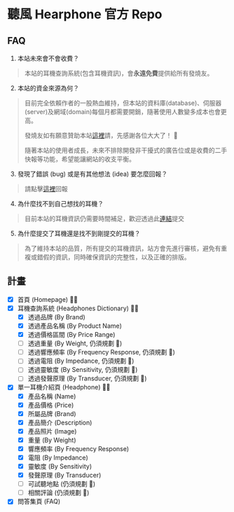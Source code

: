 # 聽風 Hearphone 官方 Repo

## FAQ

1. 本站未來會不會收費？
  > 本站的耳機查詢系統(包含耳機資訊)，會**永遠免費**提供給所有發燒友。
2. 本站的資金來源為何？
  > 目前完全依賴作者的一股熱血維持，但本站的資料庫(database)、伺服器(server)及網域(domain)每個月都需要開銷，隨著使用人數變多成本也會更高。
  > 
  > 發燒友如有願意贊助本站[這裡]()請，先感謝各位大大了！ 🙏
  > 
  > 隨著本站的使用者成長，未來不排除開發非干擾式的廣告位或是收費的二手快報等功能，希望能讓網站的收支平衡。
3. 發現了錯誤 (bug) 或是有其他想法 (idea) 要怎麼回報？
  > 請點擊[這裡](https://github.com/Jerry-Hong/hearphone.public/issues/new/choose)回報
4. 為什麼找不到自己想找的耳機？
  > 目前本站的耳機資訊仍需要時間補足，歡迎透過此[連結](https://github.com/Jerry-Hong/hearphone.public/issues/new?assignees=Jerry-Hong&labels=%E6%8F%90%E4%BA%A4%E8%80%B3%E6%A9%9F&template=----.md&title=Sennheiser+-+HD+800+S)提交
5. 為什麼提交了耳機還是找不到剛提交的耳機？
  > 為了維持本站的品質，所有提交的耳機資訊，站方會先進行審核，避免有重複或錯假的資訊，同時確保資訊的完整性，以及正確的排版。

## 計畫
 
- [x] 首頁 (Homepage) 🧑‍💻
- [x] 耳機查詢系統 (Headphones Dictionary) 🧑‍💻
  - [x] 透過品牌 (By Brand)
  - [x] 透過產品名稱 (By Product Name)
  - [x] 透過價格區間 (By Price Range)
  - [ ] 透過重量 (By Weight, 仍須規劃 🔖)
  - [ ] 透過響應頻率 (By Frequency Response, 仍須規劃 🔖)
  - [ ] 透過電阻 (By Impedance, 仍須規劃 🔖)
  - [ ] 透過靈敏度 (By Sensitivity, 仍須規劃 🔖)
  - [ ] 透過發聲原理 (By Transducer, 仍須規劃 🔖)
- [x] 單一耳機介紹頁 (Headphone) 🧑‍💻
  - [x] 產品名稱 (Name)
  - [x] 產品價格 (Price)
  - [x] 所屬品牌 (Brand)
  - [x] 產品簡介 (Description)
  - [x] 產品照片 (Image)
  - [x] 重量 (By Weight)
  - [x] 響應頻率 (By Frequency Response)
  - [x] 電阻 (By Impedance)
  - [x] 靈敏度 (By Sensitivity)
  - [x] 發聲原理 (By Transducer)
  - [ ] 可試聽地點 (仍須規劃 🔖)
  - [ ] 相關評論 (仍須規劃 🔖)
- [x] 問答集頁 (FAQ)

